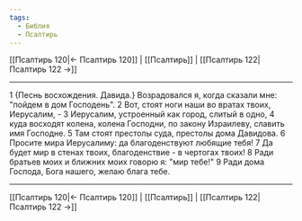 ```yaml
---
tags:
  - Библия
  - Псалтирь
---
```

[[Псалтирь 120|← Псалтирь 120]] | [[Псалтирь]] | [[Псалтирь 122|Псалтирь 122 →]]

---
1 {Песнь восхождения. Давида.} Возрадовался я, когда сказали мне: "пойдем в дом Господень".
2 Вот, стоят ноги наши во вратах твоих, Иерусалим, -
3 Иерусалим, устроенный как город, слитый в одно,
4 куда восходят колена, колена Господни, по закону Израилеву, славить имя Господне.
5 Там стоят престолы суда, престолы дома Давидова.
6 Просите мира Иерусалиму: да благоденствуют любящие тебя!
7 Да будет мир в стенах твоих, благоденствие - в чертогах твоих!
8 Ради братьев моих и ближних моих говорю я: "мир тебе!"
9 Ради дома Господа, Бога нашего, желаю блага тебе.

---
[[Псалтирь 120|← Псалтирь 120]] | [[Псалтирь]] | [[Псалтирь 122|Псалтирь 122 →]]